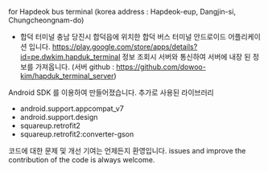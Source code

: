 for Hapdeok bus terminal
(korea address : Hapdeok-eup, Dangjin-si, Chungcheongnam-do)

* 합덕 터미널
충남 당진시 합덕읍에 위치한 합덕 버스 터미널 안드로이드 어플리케이션 입니다.
https://play.google.com/store/apps/details?id=pe.dwkim.hapduk_terminal
정보 조회시 서버와 통신하여 서버에 내장 된 정보를 가져옵니다.
(서버 github : https://github.com/dowoo-kim/hapduk_terminal_server)

Android SDK 를 이용하여 만들어졌습니다.
추가로 사용된 라이브러리
- android.support.appcompat_v7
- android.support.design
- squareup.retrofit2
- squareup.retrofit2:converter-gson

코드에 대한 문제 및 개선 기여는 언제든지 환영입니다.
issues and improve the contribution of the code is always welcome.

